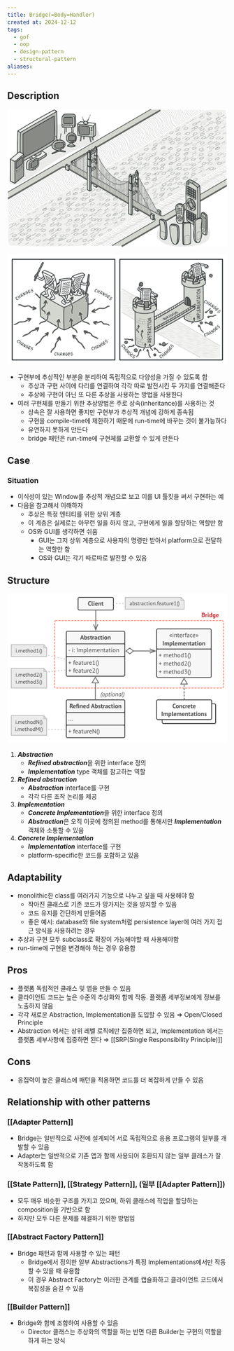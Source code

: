 ```yaml
---
title: Bridge(=Body=Handler)
created at: 2024-12-12
tags:
  - gof
  - oop
  - design-pattern
  - structural-pattern
aliases:
---
```


## Description

![Untitled](../../../../_assets/oop/Untitled%2046.png)

![Untitled](../../../../_assets/oop/Untitled%2047.png)

- 구현부에 추상적인 부분을 분리하여 독립적으로 다양성을 가질 수 있도록 함
  - 추상과 구현 사이에 다리를 연결하여 각각 따로 발전시킨 두 가지를 연결해준다
  - 추상에 구현이 아닌 또 다른 추상을 사용하는 방법을 사용한다
- 여러 구현체를 만들기 위한 추상방법은 주로 상속(inheritance)를 사용하는 것
  - 상속은 잘 사용하면 좋지만 구현부가 추상적 개념에 강하게 종속됨
  - 구현을 compile-time에 제한하기 때문에 run-time에 바꾸는 것이 불가능하다
  - 유연하지 못하게 만든다
  - bridge 패턴은 run-time에 구현체를 교환할 수 있게 만든다

## Case

### Situation

- 이식성이 있는 Window를 추상적 개념으로 보고 이를 UI 툴킷을 써서 구현하는 예
- 다음을 참고해서 이해하자
  - 추상은 특정 엔티티를 위한 상위 계층
  - 이 계층은 실제로는 아무런 일을 하지 않고, 구현에게 일을 할당하는 역할만 함
  - OS와 GUI를 생각하면 쉬움
    - GUI는 그저 상위 계층으로 사용자의 명령만 받아서 platform으로 전달하는 역할만 함
    - OS와 GUI는 각기 따로따로 발전할 수 있음

## Structure

![Untitled](../../../../_assets/oop/Untitled%2048.png)

1. ***Abstraction***
    - ***Refined abstraction***을 위한 interface 정의
    - ***Implementation*** type 객체를 참고하는 역할
2. ***Refined abstraction***
    - ***Abstraction*** interface를 구현
    - 각각 다른 조작 논리를 제공
3. ***Implementation***
    - ***Concrete Implementation***을 위한 interface 정의
    - ***Abstraction***은 오직 이곳에 정의된 method를 통해서만 ***Implementation*** 객체와 소통할 수 있음
4. ***Concrete Implementation***
    - ***Implementation*** interface를 구현
    - platform-specific한 코드를 포함하고 있음

## Adaptability

- monolithic한 class를 여러가지 기능으로 나누고 싶을 때 사용해야 함
  - 작아진 클래스로 기존 코드가 망가지는 것을 방지할 수 있음
  - 코드 유지를 간단하게 만들어줌
  - 좋은 예시: database와 file system처럼 persistence layer에 여러 가지 접근 방식을 사용하려는 경우
- 추상과 구현 모두 subclass로 확장이 가능해야할 때 사용해야함
- run-time에 구현을 변경해야 하는 경우 유용함

## Pros

- 플랫폼 독립적인 클래스 및 앱을 만들 수 있음
- 클라이언트 코드는 높은 수준의 추상화와 함께 작동. 플랫폼 세부정보에게 정보를 노출하지 않음
- 각각 새로운 Abstraction, Implementation을 도입할 수 있음 ⇒ Open/Closed Principle
- Abstraction 에서는 상위 레벨 로직에만 집중하면 되고, Implementation 에서는 플랫폼 세부사항에 집중하면 된다 ⇒ [[SRP(Single Responsibility Principle)]]

## Cons

- 응집력이 높은 클래스에 패턴을 적용하면 코드를 더 복잡하게 만들 수 있음

## Relationship with other patterns

### [[Adapter Pattern]]

- Bridge는 일반적으로 사전에 설계되어 서로 독립적으로 응용 프로그램의 일부를 개발할 수 있음
- Adapter는 일반적으로 기존 앱과 함께 사용되어 호환되지 않는 일부 클래스가 잘 작동하도록 함

### [[State Pattern]], [[Strategy Pattern]], (일부 [[Adapter Pattern]])

- 모두 매우 비슷한 구조를 가지고 있으며, 하위 클래스에 작업을 할당하는 composition을 기반으로 함
- 하지만 모두 다른 문제를 해결하기 위한 방법임

### [[Abstract Factory Pattern]]

- Bridge 패턴과 함께 사용할 수 있는 패턴
  - Bridge에서 정의한 일부 Abstractions가 특정 Implementations에서만 작동할 수 있을 때 유용함
  - 이 경우 Abstract Factory는 이러한 관계를 캡슐화하고 클라이언트 코드에서 복잡성을 숨길 수 있음

### [[Builder Pattern]]

- Bridge와 함께 조합하여 사용할 수 있음
  - Director 클래스는 추상화의 역할을 하는 반면 다른 Builder는 구현의 역할을 하게 하는 방식
